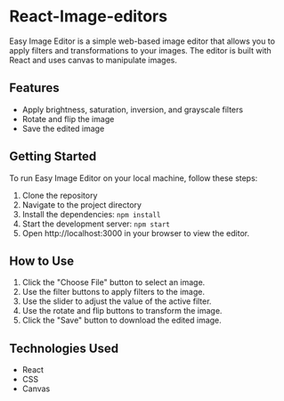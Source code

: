 # React-Image-editors

Easy Image Editor is a simple web-based image editor that allows you to apply filters and transformations to your images. The editor is built with React and uses canvas to manipulate images.

## Features

- Apply brightness, saturation, inversion, and grayscale filters
- Rotate and flip the image
- Save the edited image

## Getting Started

To run Easy Image Editor on your local machine, follow these steps:

1. Clone the repository
2. Navigate to the project directory
3. Install the dependencies: `npm install`
4. Start the development server: `npm start`
5. Open http://localhost:3000 in your browser to view the editor.

## How to Use

1. Click the "Choose File" button to select an image.
2. Use the filter buttons to apply filters to the image.
3. Use the slider to adjust the value of the active filter.
4. Use the rotate and flip buttons to transform the image.
5. Click the "Save" button to download the edited image.

## Technologies Used

- React
- CSS
- Canvas

